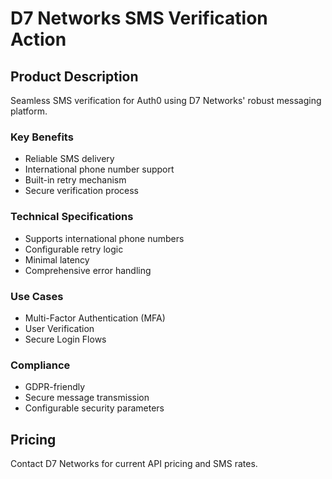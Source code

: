 # D7 Networks SMS Verification Action

## Product Description
Seamless SMS verification for Auth0 using D7 Networks' robust messaging platform.

### Key Benefits
- Reliable SMS delivery
- International phone number support
- Built-in retry mechanism
- Secure verification process

### Technical Specifications
- Supports international phone numbers
- Configurable retry logic
- Minimal latency
- Comprehensive error handling

### Use Cases
- Multi-Factor Authentication (MFA)
- User Verification
- Secure Login Flows

### Compliance
- GDPR-friendly
- Secure message transmission
- Configurable security parameters

## Pricing
Contact D7 Networks for current API pricing and SMS rates.